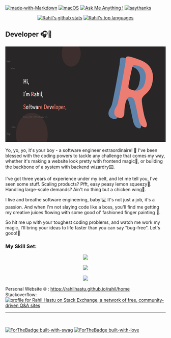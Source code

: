 [![made-with-Markdown](https://img.shields.io/badge/Made%20with-Markdown-1f425f.svg)](http://commonmark.org)
[![macOS](https://svgshare.com/i/ZjP.svg)](https://svgshare.com/i/ZjP.svg)
[![Ask Me Anything !](https://img.shields.io/badge/Ask%20me-anything-1abc9c.svg)](https://ngl.link/rahilhastu)
[![saythanks](https://img.shields.io/badge/say-thanks-ff69b4.svg)](https://saythanks.io/to/rahilhastu)

<div align="center" textalign="center">
  
[![Rahil's github stats](https://github-readme-stats.vercel.app/api?username=rahilhastu&theme=blue-green)](https://github.com/rahilhastu)
[![Rahil's top languages](https://github-readme-stats.vercel.app/api/top-langs/?username=rahilhastu&theme=blue-green)](https://github.com/rahilhastu)
  
</div>
  

<!-- [![Sparkline](https://stars.medv.io/Naereen/badges.svg)](https://github.com/rahilhastu) -->

<h2><b>Developer</b> 🎧🎯</h2>


<p align="center">
<a target="_blank" href="https://rahilhastu.github.io/rahil/home"><img src="./me.png" alt="My Portfolio" style="width: 700px; height: 300px;"></a>
</p>

Yo, yo, yo, it's your boy - a software engineer extraordinaire! 🕺 I've been blessed with the coding powers to tackle any challenge that comes my way, whether it's making a website look pretty with frontend magic🎨, or building the backbone of a system with backend wizardry⌨️.

I've got three years of experience under my belt, and let me tell you, I've seen some stuff. Scaling products? Pfft, easy peasy lemon squeezy💪. Handling large-scale demands? Ain't no thing but a chicken wing🐔.

I live and breathe software engineering, baby!💻 It's not just a job, it's a passion. And when I'm not slaying code like a boss, you'll find me getting my creative juices flowing with some good ol' fashioned finger painting 🎨.

So hit me up with your toughest coding problems, and watch me work my magic. I'll bring your ideas to life faster than you can say "bug-free". Let's gooo!🚀<br>
<h3>My Skill Set:</h3>

<p align="center">
  <a href="https://skillicons.dev">
    <img src="https://skillicons.dev/icons?i=js,ts,jquery,webpack,html,css,flask,django,angular,vue,d3,nodejs,figma" />
  </a>
</p>
<p align="center">
  <a href="https://skillicons.dev">
    <img src="https://skillicons.dev/icons?i=py,c,cpp,java,mysql,mongodb,postgres,sqlite,regex" />
  </a>
</p>
<p align="center">
  <a href="https://skillicons.dev">
    <img src="https://skillicons.dev/icons?i=docker,kubernetes,git,github,linux,stackoverflow,svg,vscode,gcp" />
  </a>
</p>

Personal Website 🌐 : https://rahilhastu.github.io/rahil/home<br>
Stackoverflow: <a href="https://stackexchange.com/users/12047226"><img src="https://stackexchange.com/users/flair/12047226.png" width="208" height="58" alt="profile for Rahil Hastu on Stack Exchange, a network of free, community-driven Q&amp;A sites" title="profile for Rahil Hastu on Stack Exchange, a network of free, community-driven Q&amp;A sites"></a>

<hr>
<br>

[![ForTheBadge built-with-swag](http://ForTheBadge.com/images/badges/built-with-swag.svg)](https://GitHub.com/rahilhastu/)
[![ForTheBadge built-with-love](http://ForTheBadge.com/images/badges/built-with-love.svg)](https://GitHub.com/rahilhastu/)
